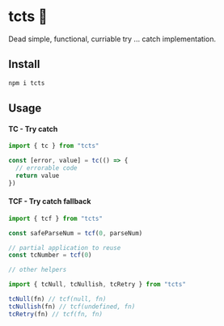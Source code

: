 # tcts 🤿

Dead simple, functional, curriable try ... catch implementation.

## Install

```bash
npm i tcts
```

## Usage

#### TC - Try catch

```ts
import { tc } from "tcts"

const [error, value] = tc(() => {
  // errorable code
  return value
})
```

#### TCF - Try catch fallback

```ts
import { tcf } from "tcts"

const safeParseNum = tcf(0, parseNum)

// partial application to reuse
const tcNumber = tcf(0)
```

```ts
// other helpers

import { tcNull, tcNullish, tcRetry } from "tcts"

tcNull(fn) // tcf(null, fn)
tcNullish(fn) // tcf(undefined, fn)
tcRetry(fn) // tcf(fn, fn)
```
